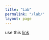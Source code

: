 ```yaml
---
title: "Lab"
permalink: "/lab/"
layout: page
---
```



use this [link](https://ghttps://pure.qub.ac.uk/en/persons/kluivert-boakye-duah) 
